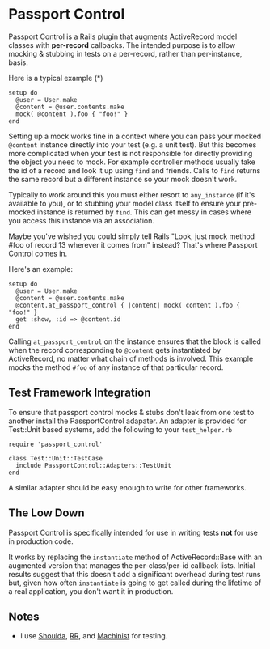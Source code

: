 Passport Control
================

Passport Control is a Rails plugin that augments ActiveRecord model classes with **per-record** callbacks. The intended purpose is to allow mocking & stubbing  in tests on a per-record, rather than per-instance, basis.

Here is a typical example (*)

    setup do
      @user = User.make
      @content = @user.contents.make
      mock( @content ).foo { "foo!" }
    end

Setting up a mock works fine in a context where you can pass your mocked `@content` instance directly into your test (e.g. a unit test). But this becomes more complicated when your test is not responsible for directly providing the object you need to mock. For example controller methods usually take the id of a record and look it up using `find` and friends. Calls to `find` returns the same record but a different instance so your mock doesn't work. 

Typically to work around this you must either resort to `any_instance` (if it's available to you), or to stubbing your model class itself to ensure your pre-mocked instance is returned by `find`. This can get messy in cases where you access this instance via an association.

Maybe you've wished you could simply tell Rails "Look, just mock method #foo of record 13 wherever it comes from" instead? That's where Passport Control comes in.

Here's an example:

    setup do
      @user = User.make
      @content = @user.contents.make
      @content.at_passport_control { |content| mock( content ).foo { "foo!" }
      get :show, :id => @content.id
    end

Calling `at_passport_control` on the instance ensures that the block is called when the record corresponding to `@content` gets instantiated by ActiveRecord, no matter what chain of methods is involved. This example mocks the method `#foo` of any instance of that particular record.

Test Framework Integration
--------------------------

To ensure that passport control mocks & stubs don't leak from one test to another install the PassportControl adapater. An adapter is provided for Test::Unit based systems, add the following to your `test_helper.rb`

    require 'passport_control'
    
    class Test::Unit::TestCase
      include PassportControl::Adapters::TestUnit
    end

A similar adapter should be easy enough to write for other frameworks.

The Low Down
------------

Passport Control is specifically intended for use in writing tests **not** for use in production code.

It works by replacing the `instantiate` method of ActiveRecord::Base with an augmented version that manages the per-class/per-id callback lists. Initial results suggest that this doesn't add a significant overhead during test runs but, given how often `instantiate` is going to get called during the lifetime of a real application, you don't want it in production.

Notes
-----

* I use [Shoulda](http://github.com/thoughtbot/shoulda/tree/master), [RR](http://github.com/btakita/rr/tree/master), and [Machinist](http://github.com/notahat/machinist/tree/master) for testing.
